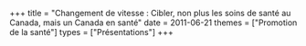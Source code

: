 +++
title = "Changement de vitesse : Cibler, non plus les soins de santé au Canada, mais un Canada en santé"
date = 2011-06-21
themes = ["Promotion de la santé"]
types = ["Présentations"]
+++
